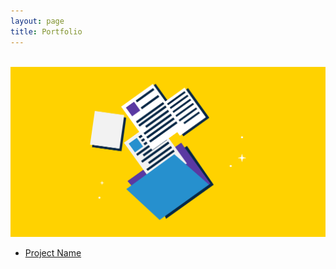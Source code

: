 ```yaml
---
layout: page
title: Portfolio
---
```


<br>
<img src="/images/portfolio_cover.webp" alt="image from somewhere in internet">
<br>

<ul>
	<li> <a href="/Portfolios/project_1/" target="_blank">Project Name</a> </li>
</ul>
